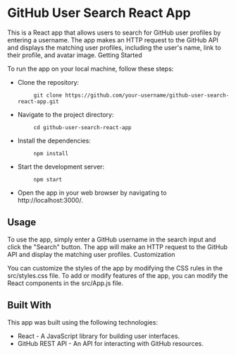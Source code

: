 # GitHub User Search React App

This is a React app that allows users to search for GitHub user profiles by entering a username. The app makes an HTTP request to the GitHub API and displays the matching user profiles, including the user's name, link to their profile, and avatar image.
Getting Started

To run the app on your local machine, follow these steps:

   * Clone the repository:
   
              git clone https://github.com/your-username/github-user-search-react-app.git

   * Navigate to the project directory:

              cd github-user-search-react-app

   * Install the dependencies:

              npm install

   * Start the development server:

              npm start

   * Open the app in your web browser by navigating to http://localhost:3000/.

## Usage

To use the app, simply enter a GitHub username in the search input and click the "Search" button. The app will make an HTTP request to the GitHub API and display the matching user profiles.
Customization

You can customize the styles of the app by modifying the CSS rules in the src/styles.css file. To add or modify features of the app, you can modify the React components in the src/App.js file.

## Built With

This app was built using the following technologies:

   * React - A JavaScript library for building user interfaces.
   * GitHub REST API - An API for interacting with GitHub resources.
